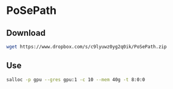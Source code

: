 # PoSePath

## Download
```bash
wget https://www.dropbox.com/s/c9lyuwz0yg2q0ik/PoSePath.zip
```

## Use

```bash
salloc -p gpu --gres gpu:1 -c 10 --mem 40g -t 8:0:0
```
